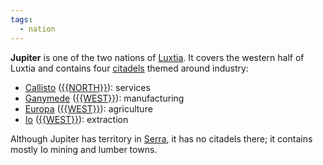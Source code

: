 ```yaml
---
tags:
  - nation
---
```

**Jupiter** is one of the two nations of [Luxtia](<./Luxtia.md>). It covers the western half of Luxtia and contains four [citadels](<./Citadel.md>) themed around industry:
- [Callisto](<./Western Citadels/Callisto.md>) ([{{NORTH}}](<./{{NORTH}}.md>)): services
- [Ganymede](<./Western Citadels/Ganymede.md>) ([{{WEST}}](<./{{WEST}}.md>)): manufacturing
- [Europa](<./Western Citadels/Europa.md>) ([{{WEST}}](<./{{WEST}}.md>)): agriculture
- [Io](<./Western Citadels/Io.md>) ([{{WEST}}](<./{{WEST}}.md>)): extraction

Although Jupiter has territory in [Serra](<./Serra.md>), it has no citadels there; it contains mostly Io mining and lumber towns.